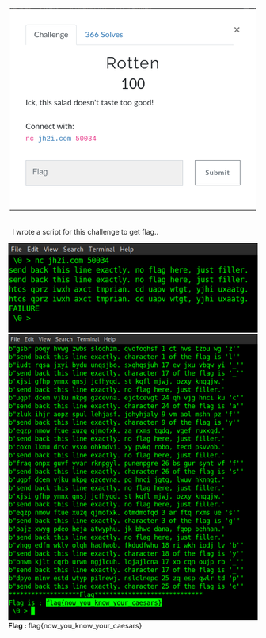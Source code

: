 <div align="center">
<img src="Rotton_0.png" alt="udmnxpdu"/>
</div>
<br />
<p>&nbsp;&nbsp;I wrote a script for this challenge to get flag.. </p>
<img src="Rotton_1.png" alt="udmnxpdu"/> <br />
<img src="Rotton_2.png" alt="udmnxpdu"/> <br />
<b>Flag : </b>flag{now_you_know_your_caesars}
